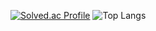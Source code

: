 
[![Solved.ac Profile](http://mazassumnida.wtf/api/generate_badge?boj=kocc10)](https://solved.ac/kocc10)
![Top Langs](https://github-readme-stats.vercel.app/api/top-langs/?username=kochungcheon&layout=Demo&theme=Demo)

